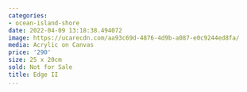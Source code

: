```yaml
---
categories:
- ocean-island-shore
date: 2022-04-09 13:18:38.494072
image: https://ucarecdn.com/aa93c69d-4876-4d9b-a087-e0c9244ed8fa/
media: Acrylic on Canvas
price: '290'
size: 25 x 20cm
sold: Not for Sale
title: Edge II
...
```

